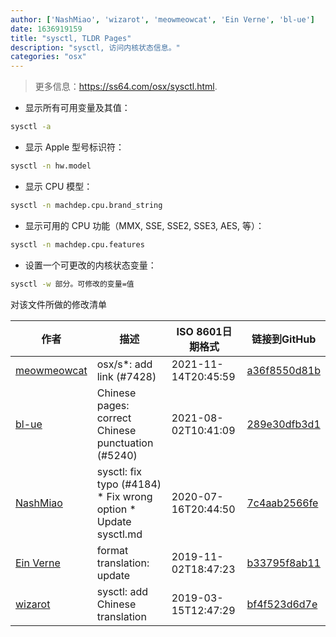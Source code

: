 ```yaml
---
author: ['NashMiao', 'wizarot', 'meowmeowcat', 'Ein Verne', 'bl-ue']
date: 1636919159
title: "sysctl, TLDR Pages"
description: "sysctl, 访问内核状态信息。"
categories: "osx"
---
```

> 更多信息：<https://ss64.com/osx/sysctl.html>.

- 显示所有可用变量及其值：

```bash
sysctl -a
```

- 显示 Apple 型号标识符：

```bash
sysctl -n hw.model
```

- 显示 CPU 模型：

```bash
sysctl -n machdep.cpu.brand_string
```

- 显示可用的 CPU 功能（MMX, SSE, SSE2, SSE3, AES, 等）：

```bash
sysctl -n machdep.cpu.features
```

- 设置一个可更改的内核状态变量：

```bash
sysctl -w 部分。可修改的变量=值
```
对该文件所做的修改清单


作者 | 描述 | ISO 8601日期格式 | 链接到GitHub
------|-----|-----|-----
[meowmeowcat](mailto:meowmeowcat1211@gmail.com) | osx/s*: add link (#7428) | 2021-11-14T20:45:59 | [a36f8550d81b](https://github.com/tldr-pages/tldr/commit/a36f8550d81be6fbe04cb43f3d0a34f30e024b86)
[bl-ue](mailto:54780737+bl-ue@users.noreply.github.com) | Chinese pages: correct Chinese punctuation (#5240) | 2021-08-02T10:41:09 | [289e30dfb3d1](https://github.com/tldr-pages/tldr/commit/289e30dfb3d1d73bade9e3610e12bfc90e9270ae)
[NashMiao](mailto:18191964+NashMiao@users.noreply.github.com) | sysctl: fix typo (#4184) * Fix wrong option * Update sysctl.md | 2020-07-16T20:44:50 | [7c4aab2566fe](https://github.com/tldr-pages/tldr/commit/7c4aab2566fe77e489bf61877a34f076e06e7422)
[Ein Verne](mailto:einverne@gmail.com) | format translation: update | 2019-11-02T18:47:23 | [b33795f8ab11](https://github.com/tldr-pages/tldr/commit/b33795f8ab11d9b0b539e149d5f450af7a059b3a)
[wizarot](mailto:wizarot@qq.com) | sysctl: add Chinese translation | 2019-03-15T12:47:29 | [bf4f523d6d7e](https://github.com/tldr-pages/tldr/commit/bf4f523d6d7ed18ddf725d152c9fc3b5db073a20)

